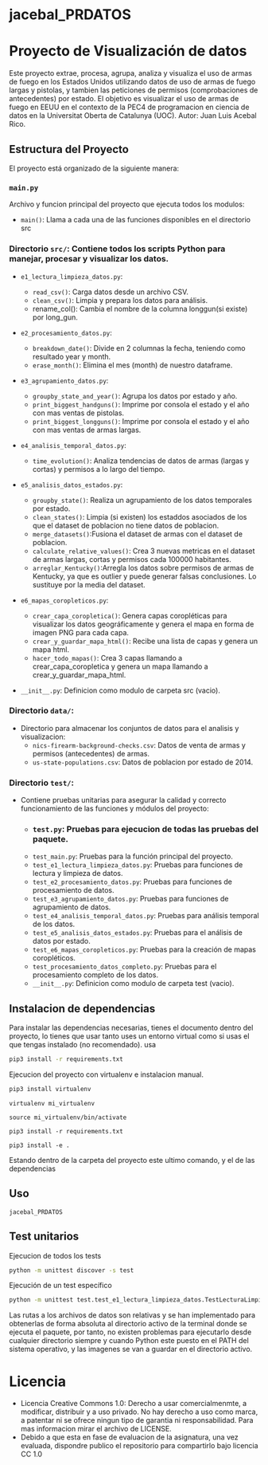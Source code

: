# jacebal_PRDATOS

# Proyecto de Visualización de datos

Este proyecto extrae, procesa, agrupa, analiza y visualiza el uso de armas de fuego en los Estados Unidos utilizando
datos de uso de armas de fuego largas y pistolas, y tambien las peticiones de permisos (comprobaciones de antecedentes)
por estado. El objetivo es visualizar el uso de armas de fuego en EEUU en el contexto de la PEC4 de programacion en
ciencia de datos en la Universitat Oberta de Catalunya (UOC). Autor: Juan Luis Acebal Rico.

## Estructura del Proyecto

El proyecto está organizado de la siguiente manera:

### `main.py`

Archivo y funcion principal del proyecto que ejecuta todos los modulos:

- `main()`: Llama a cada una de las funciones disponibles en el directorio src

### Directorio `src/`: Contiene todos los scripts Python para manejar, procesar y visualizar los datos.

- `e1_lectura_limpieza_datos.py`:
    - `read_csv()`: Carga datos desde un archivo CSV.
    - `clean_csv()`: Limpia y prepara los datos para análisis.
    - rename_col(): Cambia el nombre de la columna longgun(si existe) por long_gun.

- `e2_procesamiento_datos.py`:
    - `breakdown_date()`: Divide en 2 columnas la fecha, teniendo como resultado year y month.
    - `erase_month()`: Elimina el mes (month) de nuestro dataframe.

- `e3_agrupamiento_datos.py`:
    - `groupby_state_and_year()`: Agrupa los datos por estado y año.
    - `print_biggest_handguns()`: Imprime por consola el estado y el año con mas ventas de pistolas.
    - `print_biggest_longguns()`: Imprime por consola el estado y el año con mas ventas de armas largas.

- `e4_analisis_temporal_datos.py`:
    - `time_evolution()`: Analiza tendencias de datos de armas (largas y cortas) y permisos a lo largo del tiempo.

- `e5_analisis_datos_estados.py`:
    - `groupby_state()`: Realiza un agrupamiento de los datos temporales por estado.
    - `clean_states()`: Limpia (si existen) los estaddos asociados de los que el dataset de poblacion no tiene datos de
      poblacion.
    - `merge_datasets()`:Fusiona el dataset de armas con el dataset de poblacion.
    - `calculate_relative_values()`: Crea 3 nuevas metricas en el dataset de armas largas, cortas y permisos cada 100000
      habitantes.
  - `arreglar_Kentucky()`:Arregla los datos sobre permisos de armas de Kentucky, ya que es outlier y puede generar
    falsas conclusiones. Lo sustituye por la media del dataset.

- `e6_mapas_coropleticos.py`:
    - `crear_capa_coropletica()`: Genera capas coropléticas para visualizar los datos geográficamente y genera el mapa
      en forma de imagen PNG para cada capa.
    - `crear_y_guardar_mapa_html()`: Recibe una lista de capas y genera un mapa html.
    - `hacer_todo_mapas()`: Crea 3 capas llamando a crear_capa_coropletica y genera un mapa llamando a
      crear_y_guardar_mapa_html.

- `__init__.py`: Definicion como modulo de carpeta src (vacio).


### Directorio `data/`:

- Directorio para almacenar los conjuntos de datos para el analisis y visualizacion:
    - `nics-firearm-background-checks.csv`: Datos de venta de armas y permisos (antecedentes) de armas.
    - `us-state-populations.csv`: Datos de poblacion por estado de 2014.

### Directorio `test/`:

- Contiene pruebas unitarias para asegurar la calidad y correcto funcionamiento de las funciones y módulos del proyecto:
    - ### `test.py`: Pruebas para ejecucion de todas las pruebas del paquete.
    - `test_main.py`: Pruebas para la función principal del proyecto.
    - `test_e1_lectura_limpieza_datos.py`: Pruebas para funciones de lectura y limpieza de datos.
    - `test_e2_procesamiento_datos.py`: Pruebas para funciones de procesamiento de datos.
    - `test_e3_agrupamiento_datos.py`: Pruebas para funciones de agrupamiento de datos.
    - `test_e4_analisis_temporal_datos.py`: Pruebas para análisis temporal de los datos.
    - `test_e5_analisis_datos_estados.py`: Pruebas para el análisis de datos por estado.
    - `test_e6_mapas_coropleticos.py`: Pruebas para la creación de mapas coropléticos.
    - `test_procesamiento_datos_completo.py`: Pruebas para el procesamiento completo de los datos.
    - `__init__.py`: Definicion como modulo de carpeta test (vacio).

## Instalacion de dependencias

Para instalar las dependencias necesarias, tienes el documento dentro del proyecto, lo tienes que usar tanto uses un
entorno virtual como si usas el que tengas instalado (no recomendado).
usa

```bash
pip3 install -r requirements.txt
```

Ejecucion del proyecto con virtualenv e instalacion manual.

```bash
pip3 install virtualenv
```

```Creacion entorno virtual en bash
virtualenv mi_virtualenv
```

```Activar el entorno virtual
source mi_virtualenv/bin/activate
```

```Instalacion de dependencias dentro del entorno virtual
pip3 install -r requirements.txt
```

``` Instalar paquete jacebal_PRDATOS
pip3 install -e .
```
Estando dentro de la carpeta del proyecto este ultimo comando, y el de las dependencias

## Uso

``` Ejecucion
jacebal_PRDATOS
```

## Test unitarios

Ejecucion de todos los tests

```bash
python -m unittest discover -s test
```

Ejecución de un test específico

``` bash
python -m unittest test.test_e1_lectura_limpieza_datos.TestLecturaLimpiezaDatos.test_read_csv
``` 

Las rutas a los archivos de datos son relativas y se han implementado para obtenerlas de forma absoluta al directorio
activo de la terminal donde se ejecuta el paquete, por tanto, no existen problemas para ejecutarlo desde cualquier
directorio siempre y cuando Python este puesto en el PATH del sistema operativo, y las imagenes se van a guardar en el
directorio activo.

# Licencia

- Licencia Creative Commons 1.0: Derecho a usar comercialmenmte, a modificar, distribuir y a uso privado. No hay derecho
  a uso como marca, a patentar ni se ofrece ningun tipo de garantia ni responsabilidad. Para mas informacion mirar el
  archivo de LICENSE.
- Debido a que esta en fase de evaluacion de la asignatura, una vez evaluada, dispondre publico el repositorio para
  compartirlo bajo licencia CC 1.0